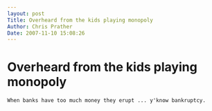 ```yaml
---
layout: post
Title: Overheard from the kids playing monopoly  
Author: Chris Prather
Date: 2007-11-10 15:08:26
---
```


# Overheard from the kids playing monopoly
	When banks have too much money they erupt ... y'know bankruptcy.


